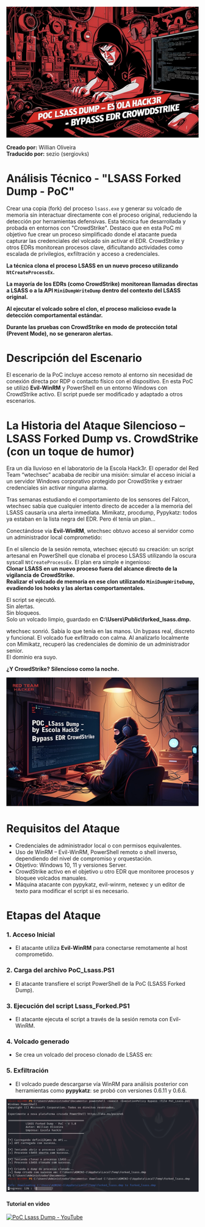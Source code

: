 ![Banner del Proyecto](Assets/Banner.jpg)

**Creado por:** Willian Oliveira  
**Traducido por:** sezio (sergiovks)  

# Análisis Técnico - "LSASS Forked Dump - PoC"

Crear una copia (fork) del proceso `lsass.exe` y generar su volcado de memoria sin interactuar directamente con el proceso original, reduciendo la detección por herramientas defensivas. Esta técnica fue desarrollada y probada en entornos con "CrowdStrike". Destaco que en esta PoC mi objetivo fue crear un proceso simplificado donde el atacante pueda capturar las credenciales del volcado sin activar el EDR. CrowdStrike y otros EDRs monitorean procesos clave, dificultando actividades como escalada de privilegios, exfiltración y acceso a credenciales.

**La técnica clona el proceso LSASS en un nuevo proceso utilizando `NtCreateProcessEx`.**

**La mayoría de los EDRs (como CrowdStrike) monitorean llamadas directas a LSASS o a la API `MiniDumpWriteDump` dentro del contexto del LSASS original.**

**Al ejecutar el volcado sobre el clon, el proceso malicioso evade la detección comportamental estándar.**

**Durante las pruebas con CrowdStrike en modo de protección total (Prevent Mode), no se generaron alertas.**

# Descripción del Escenario

El escenario de la PoC incluye acceso remoto al entorno sin necesidad de conexión directa por RDP o contacto físico con el dispositivo. En esta PoC se utilizó **Evil-WinRM** y PowerShell en un entorno Windows con CrowdStrike activo. El script puede ser modificado y adaptado a otros escenarios.

# La Historia del Ataque Silencioso – LSASS Forked Dump vs. CrowdStrike (con un toque de humor)

Era un día lluvioso en el laboratorio de la Escola Hack3r. El operador del Red Team “wtechsec” acababa de recibir una misión: simular el acceso inicial a un servidor Windows corporativo protegido por CrowdStrike y extraer credenciales sin activar ninguna alarma.

Tras semanas estudiando el comportamiento de los sensores del Falcon, wtechsec sabía que cualquier intento directo de acceder a la memoria del LSASS causaría una alerta inmediata. Mimikatz, procdump, Pypykatz: todos ya estaban en la lista negra del EDR. Pero él tenía un plan...

Conectándose vía **Evil-WinRM**, wtechsec obtuvo acceso al servidor como un administrador local comprometido:

En el silencio de la sesión remota, wtechsec ejecutó su creación: un script artesanal en PowerShell que clonaba el proceso LSASS utilizando la oscura syscall `NtCreateProcessEx`. El plan era simple e ingenioso:  
**Clonar LSASS en un nuevo proceso fuera del alcance directo de la vigilancia de CrowdStrike.**  
**Realizar el volcado de memoria en ese clon utilizando `MiniDumpWriteDump`, evadiendo los hooks y las alertas comportamentales.**

El script se ejecutó.  
Sin alertas.  
Sin bloqueos.  
Solo un volcado limpio, guardado en **C:\Users\Public\forked_lsass.dmp.**

wtechsec sonrió. Sabía lo que tenía en las manos. Un bypass real, discreto y funcional. El volcado fue exfiltrado con calma. Al analizarlo localmente con Mimikatz, recuperó las credenciales de dominio de un administrador senior.  
El dominio era suyo.

**¿Y CrowdStrike? Silencioso como la noche.**

![Banner del Proyecto](Assets/Banner.png)

# Requisitos del Ataque
- Credenciales de administrador local o con permisos equivalentes.
- Uso de WinRM – Evil-WinRM, PowerShell remoto o shell inverso, dependiendo del nivel de compromiso y orquestación.
- Objetivo: Windows 10, 11 y versiones Server.
- CrowdStrike activo en el objetivo u otro EDR que monitoree procesos y bloquee volcados manuales.
- Máquina atacante con pypykatz, evil-winrm, netexec y un editor de texto para modificar el script si es necesario.

# Etapas del Ataque

### 1. Acceso Inicial
- El atacante utiliza **Evil-WinRM** para conectarse remotamente al host comprometido.

### 2. Carga del archivo PoC_Lsass.PS1
- El atacante transfiere el script PowerShell de la PoC (LSASS Forked Dump).

### 3. Ejecución del script Lsass_Forked.PS1
- El atacante ejecuta el script a través de la sesión remota con Evil-WinRM.

### 4. Volcado generado
- Se crea un volcado del proceso clonado de LSASS en:

### 5. Exfiltración
- El volcado puede descargarse vía WinRM para análisis posterior con herramientas como **pypykatz**: se probó con versiones 0.6.11 y 0.6.6.

![Ejecución](Assets/Ejecución.png)

#### Tutorial en video

[![PoC Lsass Dump - YouTube](https://img.youtube.com/vi/1fABpuAMF-A/hqdefault.jpg)](https://youtu.be/1fABpuAMF-A)
